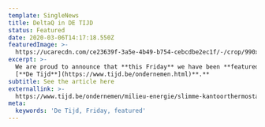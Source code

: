 ```yaml
---
template: SingleNews
title: DeltaQ in DE TIJD
status: Featured
date: 2020-03-06T14:17:18.550Z
featuredImage: >-
  https://ucarecdn.com/ce23639f-3a5e-4b49-b754-cebcdbe2ec1f/-/crop/990x576/24,0/-/preview/
excerpt: >-
  We are proud to announce that **this Friday** we have been **featured in**
  [**De Tijd**](https://www.tijd.be/ondernemen.html)**.**
subtitle: See the article here
externallink: >-
  https://www.tijd.be/ondernemen/milieu-energie/slimme-kantoorthermostaat-voorspelt-het-weer/10212886.html?
meta:
  keywords: 'De Tijd, Friday, featured'
---
```


